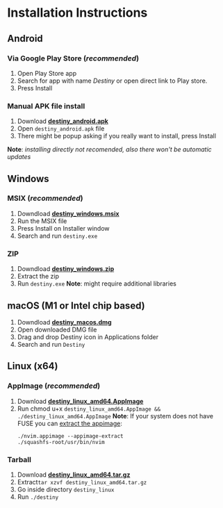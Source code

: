 # Installation Instructions

## Android 
### Via Google Play Store (*recommended*)
1. Open Play Store app
2. Search for app with name *Destiny*
   or open direct link to Play store.
3. Press Install

### Manual APK file install 
1. Download [**destiny_android.apk**](https://github.com/LeastAuthority/destiny/releases/latest/download/destiny_android.apk)
2. Open `destiny_android.apk` file
3. There might be popup asking if you really want to install, press Install

**Note**: *installing directly not recomended, also there won't be automatic updates*

## Windows
### MSIX (*recommended*)

1. Downdload [**destiny_windows.msix**](https://github.com/LeastAuthority/destiny/releases/latest/download/destiny_windows.msix)
2. Run the MSIX file
3. Press Install on Installer window
4. Search and run `destiny.exe`

### ZIP

1. Downdload [**destiny_windows.zip**](https://github.com/LeastAuthority/destiny/releases/latest/download/destiny_windows.zip)
2. Extract the zip
3. Run `destiny.exe`
**Note**: might require additional libraries


## macOS (M1 or Intel chip based)

1. Downdload [**destiny_macos.dmg**](https://github.com/LeastAuthority/destiny/releases/latest/download/destiny_macos.dmg)
2. Open downloaded DMG file
3. Drag and drop Destiny icon in Applications folder
4. Search and run `Destiny`

## Linux (x64)
### AppImage (*recommended*)

1. Download [**destiny_linux_amd64.AppImage**](https://github.com/LeastAuthority/destiny/releases/latest/download/destiny_linux_amd64.AppImage)
2. Run chmod u+x `destiny_linux_amd64.AppImage && ./destiny_linux_amd64.AppImage`
**Note**: If your system does not have FUSE you can [extract the appimage](https://github.com/AppImage/AppImageKit/wiki/FUSE#type-2-appimage):
     ```
     ./nvim.appimage --appimage-extract
     ./squashfs-root/usr/bin/nvim
    ```

### Tarball

1. Download [**destiny_linux_amd64.tar.gz**](https://github.com/LeastAuthority/destiny/releases/latest/download/destiny_linux_amd64.tar.gz)
2. Extract`tar xzvf destiny_linux_amd64.tar.gz`
4. Go inside directory `destiny_linux`
5. Run `./destiny`

